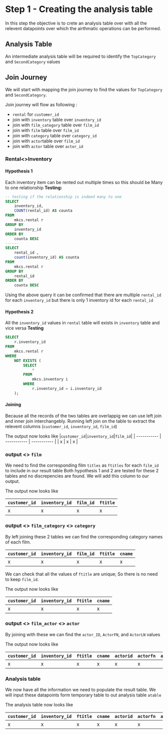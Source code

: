# Step 1 - Creating the analysis table

In this step the objective is to crete an analysis table over with all the relevent datapoints over which the airthmatic operations can be performed.

## Analysis Table

An intermediate analysis table will be required to identify the `TopCategory` and `SecondCategory` values

## Join Journey

We will start with mapping the join journey to find the values for `TopCategory` and `SecondCategory`.

Join journey will flow as following : 
- `rental` for `customer_id`
- join with `inventory` table over `inventory_id` 
- join with `film_category` table over `film_id`
- join with `film` table over `film_id`
- join with `category` table over `category_id`
- join with `actor`table over `film_id`
- join with `actor` table over `actor_id`

### Rental<>Inventory

#### Hypothesis 1

Each inventory item can be rented out multiple times so this should be Many to one relationship
**Testing:** 

``` sql
-- testing if the relationship is indeed many to one
SELECT 
	inventory_id,
	COUNT(rental_id) AS counta
FROM
	mkcs.rental r
GROUP BY
	inventory_id
ORDER BY
	counta DESC 
------
SELECT
	rental_id ,
	count(inventory_id) AS counta
FROM
	mkcs.rental r
GROUP BY
	rental_id 
ORDER BY
	counta DESC
```

Using the above query it can be confirmed that there are multiple `rental_id` for each `inventory_id` but there is only 1 inventory id for each `rental_id`

#### Hypothesis 2

All the `inventory_id` values in `rental` table will exists in `inventory` table and vice versa
**Testing**

```sql
SELECT 
	r.inventory_id
FROM
	mkcs.rental r
WHERE 
	NOT EXISTS (
		SELECT
			*
		FROM
			mkcs.inventory i
		WHERE
			r.inventory_id = i.inventory_id
	);
```

#### Joining

Because all the records of the two tables are overlappig we can use left join and inner join interchangebly. Running left join on the table to extract the relevent columns (`customer_id`, `inventory_id`, `film_id`)

The output now looks like
|`customer_id`|`inventory_id`|`film_id`|
| ----------- | ----------- | ----------- | 
| x | x | x |

### output <> `film`

We need to find the corresponding film `titles` as `ftitles` for each `film_id` to include in our result table
Both hypothesis 1 and 2 are tested for these 2 tables and no discrepencies are found. We will add this column to our output.

The output now looks like

|`customer_id`|`inventory_id`|`film_id`|`ftitle`|
| ----------- | ----------- | ----------- | ----------- |
| x | x | x | x |

### output <> `film_category` <> `category`

By left joining these 2 tables we can find the corresponding category names of each film. 

|`customer_id`|`inventory_id`|`film_id`|`ftitle`|`cname`|
| ----------- | ----------- | ----------- | ----------- | ----------- |
| x | x | x | x | x |

We can check that all the values of `ftitle` are unique; So there is no need to keep `film_id`.

The output now looks like

|`customer_id`|`inventory_id`|`ftitle`|`cname`|
| ----------- | ----------- | ----------- | ----------- |
| x | x | x | x |

### output <> `film_actor` <> `actor`

By joining with these we can find the `actor_ID`, `ActorFN`, and `ActorLN` values

The output now looks like 

|`customer_id`|`inventory_id`|`ftitle`|`cname`|`actorid`|`actorfn`|`actorln`|
| ----------- | ----------- | ----------- | ----------- | ----------- | ----------- | ----------- |
| x | x | x | x | x | x |

### Analysis table 

We now have all the information we need to populate the result table. We will input these datapoints form temporary table to out analysis table `atable`

The analysis table now looks like

|`customer_id`|`inventory_id`|`ftitle`|`cname`|`actorid`|`actorfn`|`actorln`|
| ----------- | ----------- | ----------- | ----------- | ----------- | ----------- | ----------- |
| x | x | x | x | x | x |